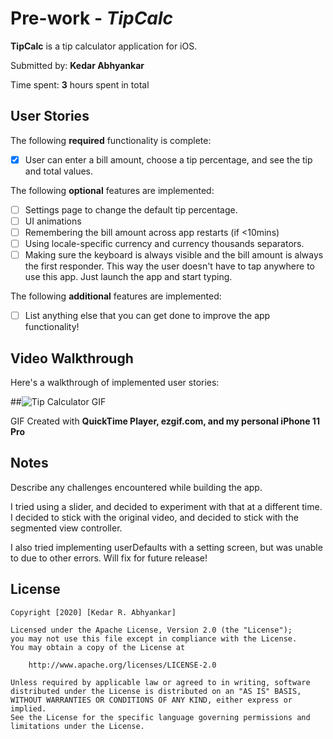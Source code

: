 # Pre-work - *TipCalc*

**TipCalc** is a tip calculator application for iOS.

Submitted by: **Kedar Abhyankar**

Time spent: **3** hours spent in total

## User Stories

The following **required** functionality is complete:

* [x] User can enter a bill amount, choose a tip percentage, and see the tip and total values.

The following **optional** features are implemented:
* [ ] Settings page to change the default tip percentage.
* [ ] UI animations
* [ ] Remembering the bill amount across app restarts (if <10mins)
* [ ] Using locale-specific currency and currency thousands separators.
* [ ] Making sure the keyboard is always visible and the bill amount is always the first responder. This way the user doesn't have to tap anywhere to use this app. Just launch the app and start typing.

The following **additional** features are implemented:

- [ ] List anything else that you can get done to improve the app functionality!

## Video Walkthrough 

Here's a walkthrough of implemented user stories:

##<img src='https://i.imgur.com/sptulQP.gif' title='Tip Calculator GIF' width='' alt='Tip Calculator GIF' />

GIF Created with **QuickTime Player, ezgif.com, and my personal iPhone 11 Pro**

## Notes

Describe any challenges encountered while building the app.

I tried using a slider, and decided to experiment with that at a different time. I decided to stick with the original video, and decided to stick with the segmented view controller.

I also tried implementing userDefaults with a setting screen, but was unable to due to other errors. Will fix for future release!

## License

    Copyright [2020] [Kedar R. Abhyankar]

    Licensed under the Apache License, Version 2.0 (the "License");
    you may not use this file except in compliance with the License.
    You may obtain a copy of the License at

        http://www.apache.org/licenses/LICENSE-2.0

    Unless required by applicable law or agreed to in writing, software
    distributed under the License is distributed on an "AS IS" BASIS,
    WITHOUT WARRANTIES OR CONDITIONS OF ANY KIND, either express or implied.
    See the License for the specific language governing permissions and
    limitations under the License.

